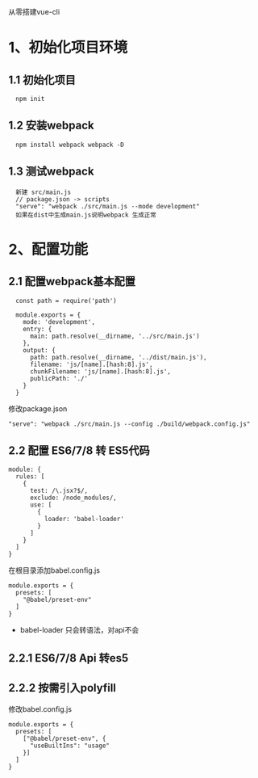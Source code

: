 从零搭建vue-cli
# 1、初始化项目环境

## 1.1 初始化项目

```
  npm init
```

## 1.2 安装webpack

```
  npm install webpack webpack -D
```

## 1.3 测试webpack

```
  新建 src/main.js
  // package.json -> scripts
  "serve": "webpack ./src/main.js --mode development"
  如果在dist中生成main.js说明webpack 生成正常
```

# 2、配置功能

## 2.1 配置webpack基本配置

```
  const path = require('path')

  module.exports = {
    mode: 'development',
    entry: {
      main: path.resolve(__dirname, '../src/main.js')
    },
    output: {
      path: path.resolve(__dirname, '../dist/main.js'),
      filename: 'js/[name].[hash:8].js',
      chunkFilename: 'js/[name].[hash:8].js',
      publicPath: './'
    }
  }
```
修改package.json
```
"serve": "webpack ./src/main.js --config ./build/webpack.config.js"
```
## 2.2 配置 ES6/7/8 转 ES5代码

```
module: {
  rules: [
    {
      test: /\.jsx?$/,
      exclude: /node_modules/,
      use: [
        {
          loader: 'babel-loader'
        }
      ]
    }
  ]
}
```
在根目录添加babel.config.js
```
module.exports = {
  presets: [
    "@babel/preset-env"
  ]
}
```
- babel-loader 只会转语法，对api不会

## 2.2.1 ES6/7/8 Api 转es5

## 2.2.2 按需引入polyfill

修改babel.config.js

```
module.exports = {
  presets: [
    ["@babel/preset-env", {
      "useBuiltIns": "usage"
    }]
  ]
}
```